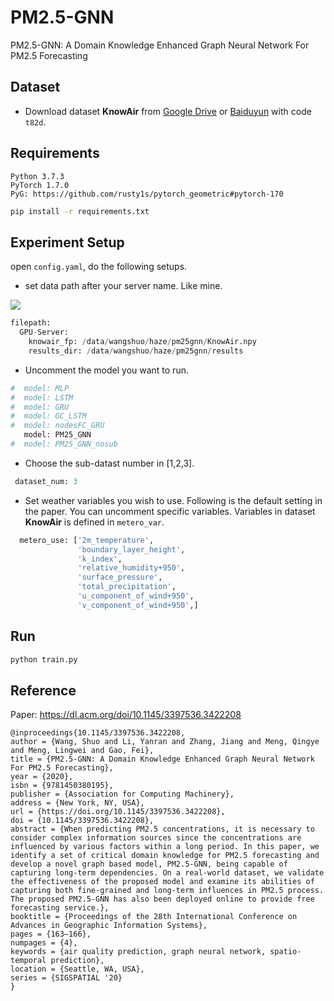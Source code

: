 # PM2.5-GNN

PM2.5-GNN: A Domain Knowledge Enhanced Graph Neural Network For PM2.5 Forecasting

## Dataset

- Download dataset **KnowAir** from [Google Drive](https://drive.google.com/open?id=1R6hS5VAgjJQ_wu8i5qoLjIxY0BG7RD1L) or [Baiduyun](https://pan.baidu.com/s/18D6Etl5Lm1E4vOLVrX0ZAw) with code `t82d`.

## Requirements

```
Python 3.7.3
PyTorch 1.7.0
PyG: https://github.com/rusty1s/pytorch_geometric#pytorch-170
```

```bash
pip install -r requirements.txt
```

## Experiment Setup

open `config.yaml`, do the following setups.

- set data path after your server name. Like mine.

![](https://tva1.sinaimg.cn/large/0081Kckwly1gjy8kojsfmj30i202g746.jpg)

```python
filepath:
  GPU-Server:
    knowair_fp: /data/wangshuo/haze/pm25gnn/KnowAir.npy
    results_dir: /data/wangshuo/haze/pm25gnn/results

```

- Uncomment the model you want to run.

```python
#  model: MLP
#  model: LSTM
#  model: GRU
#  model: GC_LSTM
#  model: nodesFC_GRU
   model: PM25_GNN
#  model: PM25_GNN_nosub
```

- Choose the sub-datast number in [1,2,3].

```python
 dataset_num: 3
```

- Set weather variables you wish to use. Following is the default setting in the paper. You can uncomment specific variables. Variables in dataset **KnowAir** is defined in `metero_var`.

```python
  metero_use: ['2m_temperature',
               'boundary_layer_height',
               'k_index',
               'relative_humidity+950',
               'surface_pressure',
               'total_precipitation',
               'u_component_of_wind+950',
               'v_component_of_wind+950',]

```

## Run

```bash
python train.py
```

## Reference

Paper: https://dl.acm.org/doi/10.1145/3397536.3422208

```
@inproceedings{10.1145/3397536.3422208,
author = {Wang, Shuo and Li, Yanran and Zhang, Jiang and Meng, Qingye and Meng, Lingwei and Gao, Fei},
title = {PM2.5-GNN: A Domain Knowledge Enhanced Graph Neural Network For PM2.5 Forecasting},
year = {2020},
isbn = {9781450380195},
publisher = {Association for Computing Machinery},
address = {New York, NY, USA},
url = {https://doi.org/10.1145/3397536.3422208},
doi = {10.1145/3397536.3422208},
abstract = {When predicting PM2.5 concentrations, it is necessary to consider complex information sources since the concentrations are influenced by various factors within a long period. In this paper, we identify a set of critical domain knowledge for PM2.5 forecasting and develop a novel graph based model, PM2.5-GNN, being capable of capturing long-term dependencies. On a real-world dataset, we validate the effectiveness of the proposed model and examine its abilities of capturing both fine-grained and long-term influences in PM2.5 process. The proposed PM2.5-GNN has also been deployed online to provide free forecasting service.},
booktitle = {Proceedings of the 28th International Conference on Advances in Geographic Information Systems},
pages = {163–166},
numpages = {4},
keywords = {air quality prediction, graph neural network, spatio-temporal prediction},
location = {Seattle, WA, USA},
series = {SIGSPATIAL '20}
}
```

